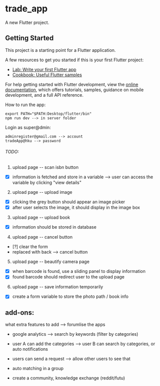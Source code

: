 # trade_app

A new Flutter project.

## Getting Started

This project is a starting point for a Flutter application.

A few resources to get you started if this is your first Flutter project:

- [Lab: Write your first Flutter app](https://docs.flutter.dev/get-started/codelab)
- [Cookbook: Useful Flutter samples](https://docs.flutter.dev/cookbook)

For help getting started with Flutter development, view the
[online documentation](https://docs.flutter.dev/), which offers tutorials,
samples, guidance on mobile development, and a full API reference.

How to run the app:
```
export PATH="$PATH:Desktop/flutter/bin"
npm run dev --> in server folder
```

Login as super@dmin: 
```
adminregister@gmail.com --> account
tradeApp@hku --> password
```
###### TODO: 
1. upload page -- scan isbn button
- [x] information is fetched and store in a variable --> user can access the variable by clicking "view details"
2. upload page -- upload image
- [x] clicking the grey button should appear an image picker
- [x] after user selects the image, it should display in the image box
3. upload page -- upload book
- [x] information should be stored in database
4. upload page -- cancel button
- [?] clear the form
- replaced with back --> cancel button
5. upload page -- beautify camera page
- [x] when barcode is found, use a sliding panel to display information
- [x] found barcode should redirect user to the upload page
6. upload page -- save information temporarily
- [x] create a form variable to store the photo path / book info

## add-ons:
what extra features to add
--> forumlise the apps

- google analytics --> search by keywords (filter by categories)
- user A can add the categories --> user B can search by categories, or auto notifications
- users can send a request --> allow other users to see that

- auto matching in a group 
- create a community, knowledge exchange (reddit/futu)
